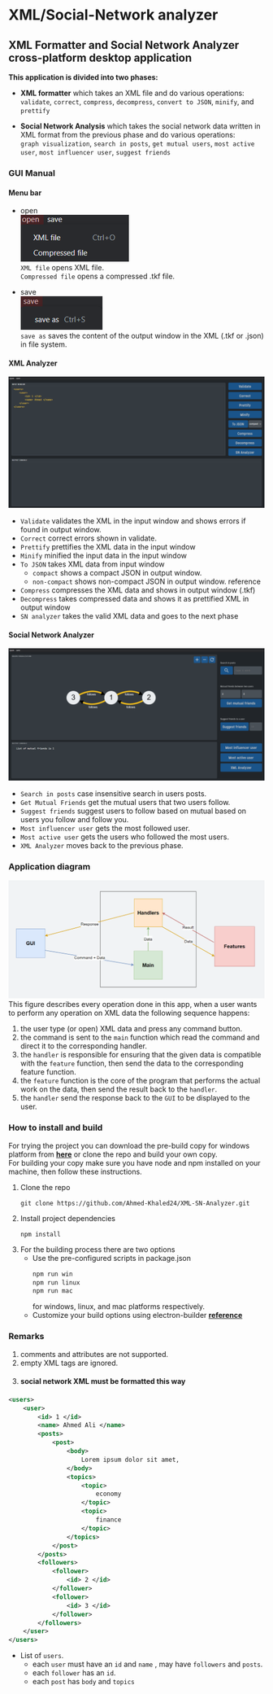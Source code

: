 # XML/Social-Network analyzer
## XML Formatter and Social Network Analyzer cross-platform desktop application 

**This application is divided into two phases:**

- **XML formatter** which takes an XML file and do various operations:  
`validate`, `correct`, `compress`, `decompress`, `convert to JSON`, `minify`, and  `prettify `

- **Social Network Analysis** which takes the social network data written in XML format from the previous phase and do various operations:  
`graph visualization`, `search in posts`, `get mutual users`, `most active user`, `most influencer user`, `suggest friends`    


### GUI Manual

#### **Menu bar**
  - open    
![open](./reamde-material/openfile.png)  
`XML file` opens XML file.  
`Compressed file` opens a compressed .tkf file.

  - save    
![save](./reamde-material/save.png)  
 `save as` saves the content of the output window in the XML (.tkf or .json) in file system.


#### **XML Analyzer**    
![XML window](./reamde-material/xml-window.png)


- `Validate` validates the XML in the input window and shows errors if found in output window.
- `Correct` correct errors shown in validate.
- `Prettify` prettifies the XML data in the input window
- `Minify` minified the input data in the input window
- `To JSON`  takes XML data from input window  
  + `compact` shows a compact JSON in output window.  
  + `non-compact` shows non-compact JSON in output window.  reference
- `Compress` compresses the XML data and shows in output window (.tkf)
- `Decompress` takes compressed data and shows it as prettified XML in output window
- `SN analyzer` takes the valid XML data and goes to the next phase

#### **Social Network Analyzer**

![SN window](./reamde-material/sn-window.png)


- `Search in posts` case insensitive search in users posts.
- `Get Mutual Friends` get the mutual users that two users follow.
- `Suggest friends` suggest users to follow based on mutual based on users you follow and follow you.
- `Most influencer user` gets the most followed user.
- `Most active user` gets the users who followed the most users.
- `XML Analyzer` moves back to the previous phase.


### Application diagram

![diagram](./reamde-material/diagram.png)
This figure describes every operation done in this app, when a user wants to perform any operation on XML data the following sequence happens:
1. the user type (or open) XML data and press any command button.
2. the command is sent to the `main` function which read the command and direct it to the corresponding handler.
3. the `handler` is responsible for ensuring that the given data is compatible with the `feature` function, then send the data to the corresponding feature function.
4. the `feature` function is the core of the program that performs the actual work on the data, then send the result back to the `handler`.
5. the `handler` send the response back to the `GUI` to be displayed to the user.


### How to install and build
For trying the project you can download the pre-build copy for windows platform from [**here**](https://google.com) or clone the repo and build your own copy.   
For building your copy make sure you have node and npm installed on your machine, then follow these instructions.
1. Clone the repo
   ``` 
   git clone https://github.com/Ahmed-Khaled24/XML-SN-Analyzer.git
    ```
2. Install project dependencies 
    ``` 
    npm install
    ```
3. For the building process there are two options
   + Use the pre-configured scripts in package.json 
     ```bash
     npm run win
     npm run linux
     npm run mac
     ```
     for windows, linux, and mac platforms respectively.
   + Customize your build options using electron-builder  [**reference**](https://www.electron.build/)  


### Remarks
1.  comments and attributes are not supported.
2.  empty XML tags are ignored.
3. #### social network XML must be formatted this way 
```XML 
<users>
    <user>
        <id> 1 </id>
        <name> Ahmed Ali </name>
        <posts>
            <post>
                <body>
                    Lorem ipsum dolor sit amet, 
                </body>
                <topics>
                    <topic>
                        economy
                    </topic>
                    <topic>
                        finance
                    </topic>
                </topics>
            </post>
        </posts>
        <followers>
            <follower>
                <id> 2 </id>
            </follower>
            <follower>
                <id> 3 </id>
            </follower>
        </followers>
    </user>
</users>
```
- List of `users`.  
  - each `user` must have an `id` and `name` , may have `followers` and `posts`.  
  - each `follower` has an `id`.  
  - each `post` has `body` and `topics`
